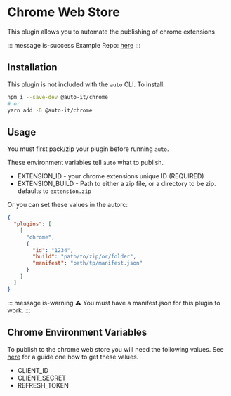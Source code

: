 # Chrome Web Store

This plugin allows you to automate the publishing of chrome extensions

::: message is-success
Example Repo: [here](https://github.com/hipstersmoothie/auto-chrome)
:::

## Installation

This plugin is not included with the `auto` CLI. To install:

```sh
npm i --save-dev @auto-it/chrome
# or
yarn add -D @auto-it/chrome
```

## Usage

You must first pack/zip your plugin before running `auto`.

These environment variables tell `auto` what to publish.

- EXTENSION_ID - your chrome extensions unique ID (REQUIRED)
- EXTENSION_BUILD - Path to either a zip file, or a directory to be zip. defaults to `extension.zip`

Or you can set these values in the autorc:

```json
{
  "plugins": [
    [
      "chrome",
      {
        "id": "1234",
        "build": "path/to/zip/or/folder",
        "manifest": "path/tp/manifest.json"
      }
    ]
  ]
}
```

::: message is-warning
:warning: You must have a manifest.json for this plugin to work.
:::

## Chrome Environment Variables

To publish to the chrome web store you will need the following values. See [here](https://github.com/DrewML/chrome-webstore-upload/blob/master/How%20to%20generate%20Google%20API%20keys.md) for a guide one how to get these values.

- CLIENT_ID
- CLIENT_SECRET
- REFRESH_TOKEN
